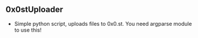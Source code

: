## 0x0stUploader
* Simple python script, uploads files to 0x0.st. You need argparse module to use this!

